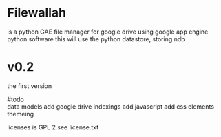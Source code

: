 # Filewallah
is a python GAE file manager for google drive using google app engine python software 
this will use the python datastore, storing ndb

# v0.2
the first version


#todo  
data models
add google drive indexings 
add javascript 
add css elements 
themeing 




licenses  is GPL 2 see license.txt 
